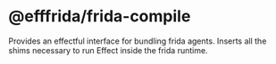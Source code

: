 # @efffrida/frida-compile

Provides an effectful interface for bundling frida agents. Inserts all the shims necessary to run Effect inside the frida runtime.
